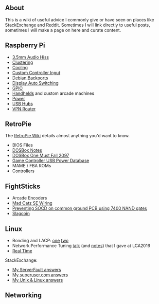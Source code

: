 ## About

This is a wiki of useful advice I commonly give or have seen on places like StackExchange and Reddit. Sometimes I will link directly to useful posts, sometimes I will make a page on here and curate content.

## Raspberry Pi

* [3.5mm Audio Hiss](Raspberry-Pi-3.5mm-Audio-Hiss)
* [Clustering](Raspberry-Pi-Clustering)
* [Cooling](Raspberry-Pi-Cooling)
* [Custom Controller Input](Raspberry-Pi-Custom-Controller-Input)
* [Debian Backports](Raspberry-Pi-Debian-Backports)
* [Display Auto Switching](Raspberry-Pi-Display-Auto-Switching)
* [GPIO](Raspberry-Pi-GPIO)
* [Handhelds](Raspberry-Pi-Handhelds) and custom arcade machines
* [Power](Raspberry-Pi-Power)
* [USB Hubs](http://elinux.org/RPi_Powered_USB_Hubs)
* [VPN Router](https://gist.github.com/superjamie/ac55b6d2c080582a3e64)

## RetroPie

The [RetroPie Wiki](https://github.com/RetroPie/RetroPie-Setup/wiki) details almost anything you'd want to know.

* BIOS Files
* [DOSBox Notes](RetroPie-DOSBox-Notes)
* [DOSBox One Must Fall 2097](RetroPie-DOSBox-OMF2097)
* [Game Controller USB Power Database](Game-Controller-USB-Power-Database)
* MAME / FBA ROMs
* Controllers

## FightSticks

* Arcade Encoders
* [Mad Catz SE Wiring](Mad-Catz-SE-Wiring)
* [Preventing SOCD on common ground PCB using 7400 NAND gates](http://forums.shoryuken.com/discussion/147393/guide-preventing-socd-on-any-common-ground-pcb-by-using-7400-chips/p1)
* [Slagcoin](http://slagcoin.com/joystick/introduction.html)

## Linux

* Bonding and LACP: [one](http://unix.stackexchange.com/questions/82569/bonds-vs-aggregators/172232#172232) [two](http://unix.stackexchange.com/questions/81633/rhel-5-complex-port-bonding/168545#168545)
* Network Performance Tuning [talk](https://www.youtube.com/watch?v=ZYCKSN4xf84) (and [notes](http://jbainbri.github.io/lca2016.html)) that I gave at LCA2016
* [Real Time](Linux-Real-Time)

StackExchange:

* [My ServerFault answers](http://serverfault.com/users/122677/suprjami?tab=answers&sort=votes)
* [My superuser.com answers](http://superuser.com/users/136766/suprjami?tab=answers&sort=votes)
* [My Unix & Linux answers](http://unix.stackexchange.com/users/39229/suprjami?tab=answers&sort=votes)

## Networking